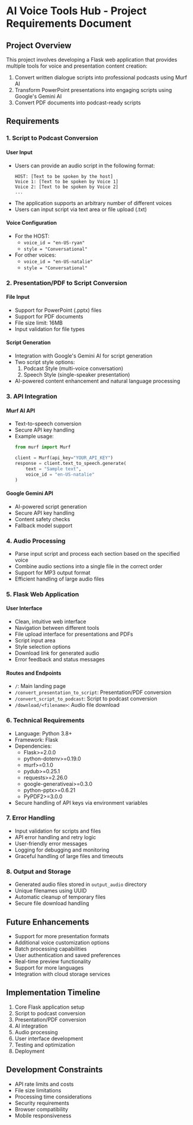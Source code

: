 # AI Voice Tools Hub - Project Requirements Document

## Project Overview
This project involves developing a Flask web application that provides multiple tools for voice and presentation content creation:
1. Convert written dialogue scripts into professional podcasts using Murf AI
2. Transform PowerPoint presentations into engaging scripts using Google's Gemini AI
3. Convert PDF documents into podcast-ready scripts

## Requirements

### 1. Script to Podcast Conversion
#### User Input
- Users can provide an audio script in the following format:
  ```
  HOST: [Text to be spoken by the host]
  Voice 1: [Text to be spoken by Voice 1]
  Voice 2: [Text to be spoken by Voice 2]
  ...
  ```
- The application supports an arbitrary number of different voices
- Users can input script via text area or file upload (.txt)

#### Voice Configuration
- For the HOST:
  - `voice_id = "en-US-ryan"`
  - `style = "Conversational"`
- For other voices:
  - `voice_id = "en-US-natalie"`
  - `style = "Conversational"`

### 2. Presentation/PDF to Script Conversion
#### File Input
- Support for PowerPoint (.pptx) files
- Support for PDF documents
- File size limit: 16MB
- Input validation for file types

#### Script Generation
- Integration with Google's Gemini AI for script generation
- Two script style options:
  1. Podcast Style (multi-voice conversation)
  2. Speech Style (single-speaker presentation)
- AI-powered content enhancement and natural language processing

### 3. API Integration
#### Murf AI API
- Text-to-speech conversion
- Secure API key handling
- Example usage:
  ```python
  from murf import Murf
  
  client = Murf(api_key="YOUR_API_KEY")
  response = client.text_to_speech.generate(
      text = "Sample text",
      voice_id = "en-US-natalie"
  )
  ```

#### Google Gemini API
- AI-powered script generation
- Secure API key handling
- Content safety checks
- Fallback model support

### 4. Audio Processing
- Parse input script and process each section based on the specified voice
- Combine audio sections into a single file in the correct order
- Support for MP3 output format
- Efficient handling of large audio files

### 5. Flask Web Application
#### User Interface
- Clean, intuitive web interface
- Navigation between different tools
- File upload interface for presentations and PDFs
- Script input area
- Style selection options
- Download link for generated audio
- Error feedback and status messages

#### Routes and Endpoints
- `/`: Main landing page
- `/convert_presentation_to_script`: Presentation/PDF conversion
- `/convert_script_to_podcast`: Script to podcast conversion
- `/download/<filename>`: Audio file download

### 6. Technical Requirements
- Language: Python 3.8+
- Framework: Flask
- Dependencies:
  - Flask>=2.0.0
  - python-dotenv>=0.19.0
  - murf>=0.1.0
  - pydub>=0.25.1
  - requests>=2.26.0
  - google-generativeai>=0.3.0
  - python-pptx>=0.6.21
  - PyPDF2>=3.0.0
- Secure handling of API keys via environment variables

### 7. Error Handling
- Input validation for scripts and files
- API error handling and retry logic
- User-friendly error messages
- Logging for debugging and monitoring
- Graceful handling of large files and timeouts

### 8. Output and Storage
- Generated audio files stored in `output_audio` directory
- Unique filenames using UUID
- Automatic cleanup of temporary files
- Secure file download handling

## Future Enhancements
- Support for more presentation formats
- Additional voice customization options
- Batch processing capabilities
- User authentication and saved preferences
- Real-time preview functionality
- Support for more languages
- Integration with cloud storage services

## Implementation Timeline
1. Core Flask application setup
2. Script to podcast conversion
3. Presentation/PDF conversion
4. AI integration
5. Audio processing
6. User interface development
7. Testing and optimization
8. Deployment

## Development Constraints
- API rate limits and costs
- File size limitations
- Processing time considerations
- Security requirements
- Browser compatibility
- Mobile responsiveness